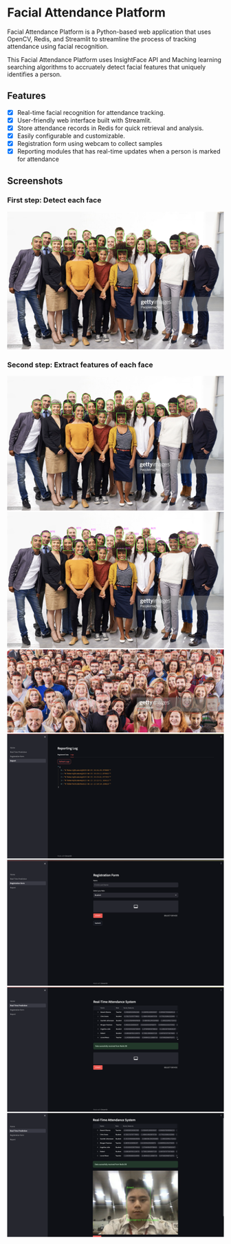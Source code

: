 # Facial Attendance Platform

Facial Attendance Platform is a Python-based web application that uses OpenCV, Redis, and Streamlit to streamline the process of tracking attendance using facial recognition.

This Facial Attendance Platform uses InsightFace API and Maching learning searching algorithms to accruately detect facial features that uniquely identifies a person.

## Features

- [x] Real-time facial recognition for attendance tracking.
- [x] User-friendly web interface built with Streamlit.
- [x] Store attendance records in Redis for quick retrieval and analysis.
- [x] Easily configurable and customizable.
- [x] Registration form using webcam to collect samples
- [x] Reporting modules that has real-time updates when a person is marked for attendance  

## Screenshots

### First step: Detect each face
![Screenshot 1](screenshots/screenshot2.png)

### Second step: Extract features of each face
![Screenshot 1](screenshots/screenshot3.png)
![Screenshot 1](screenshots/screenshot4.png)
![Screenshot 1](screenshots/screenshot5.png)
![Screenshot 1](screenshots/screenshot6.png)
![Screenshot 1](screenshots/screenshot7.png)
![Screenshot 1](screenshots/screenshot8.png)
![Screenshot 1](screenshots/screenshot9.png)

